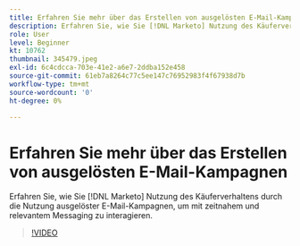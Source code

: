 ```yaml
---
title: Erfahren Sie mehr über das Erstellen von ausgelösten E-Mail-Kampagnen
description: Erfahren Sie, wie Sie [!DNL Marketo] Nutzung des Käuferverhaltens durch die Nutzung ausgelöster E-Mail-Kampagnen, um mit zeitnahem und relevantem Messaging zu interagieren.
role: User
level: Beginner
kt: 10762
thumbnail: 345479.jpeg
exl-id: 6c4cdcca-703e-41e2-a6e7-2ddba152e458
source-git-commit: 61eb7a8264c77c5ee147c76952983f4f67938d7b
workflow-type: tm+mt
source-wordcount: '0'
ht-degree: 0%

---
```


# Erfahren Sie mehr über das Erstellen von ausgelösten E-Mail-Kampagnen

Erfahren Sie, wie Sie [!DNL Marketo] Nutzung des Käuferverhaltens durch die Nutzung ausgelöster E-Mail-Kampagnen, um mit zeitnahem und relevantem Messaging zu interagieren.

>[!VIDEO](https://video.tv.adobe.com/v/345479/?quality=12&learn=on)
